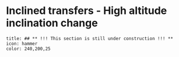 # Inclined transfers - High altitude inclination change

```ad-note
title: ## ** !!! This section is still under construction !!! **
icon: hammer
color: 240,200,25
```

<!-- Wakker section 13.5 -->